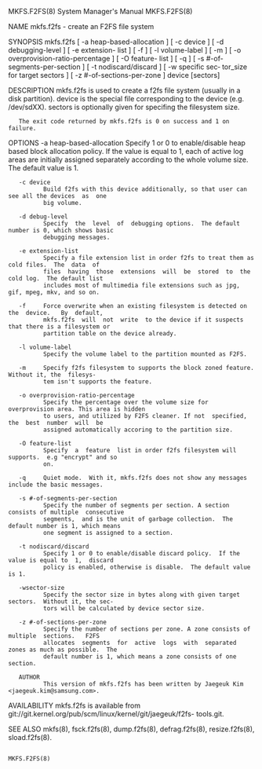 MKFS.F2FS(8)                           System Manager's Manual                           MKFS.F2FS(8)

NAME
       mkfs.f2fs - create an F2FS file system

SYNOPSIS
       mkfs.f2fs  [  -a  heap-based-allocation ] [ -c device ] [ -d debugging-level ] [ -e extension-
       list ] [ -f ] [ -l volume-label ] [ -m ] [ -o overprovision-ratio-percentage ] [  -O  feature-
       list  ]  [  -q  ] [ -s #-of-segments-per-section ] [ -t nodiscard/discard ] [ -w specific sec‐
       tor_size for target sectors ] [ -z #-of-sections-per-zone ] device [sectors]

DESCRIPTION
       mkfs.f2fs is used to create a f2fs file system (usually in a disk partition).  device  is  the
       special  file  corresponding to the device (e.g.  /dev/sdXX).  sectors is optionally given for
       specifing the filesystem size.

       The exit code returned by mkfs.f2fs is 0 on success and 1 on failure.

OPTIONS
       -a heap-based-allocation
              Specify 1 or 0 to enable/disable heap based block allocation policy.  If the  value  is
              equal to 1, each of active log areas are initially assigned separately according to the
              whole volume size.  The default value is 1.

       -c device
              Build f2fs with this device additionally, so that user can see all the devices  as  one
              big volume.

       -d debug-level
              Specify  the  level  of  debugging options.  The default number is 0, which shows basic
              debugging messages.

       -e extension-list
              Specify a file extension list in order f2fs to treat them as cold files.  The  data  of
              files  having  those  extensions  will  be  stored  to  the cold log.  The default list
              includes most of multimedia file extensions such as jpg, gif, mpeg, mkv, and so on.

       -f     Force overwrite when an existing filesystem is detected on  the  device.   By  default,
              mkfs.f2fs  will  not  write  to the device if it suspects that there is a filesystem or
              partition table on the device already.

       -l volume-label
              Specify the volume label to the partition mounted as F2FS.

       -m     Specify f2fs filesystem to supports the block zoned feature.  Without it, the  filesys‐
              tem isn't supports the feature.

       -o overprovision-ratio-percentage
              Specify the percentage over the volume size for overprovision area. This area is hidden
              to users, and utilized by F2FS cleaner. If not  specified,  the  best  number  will  be
              assigned automatically accoring to the partition size.

       -O feature-list
              Specify  a  feature  list in order f2fs filesystem will supports.  e.g "encrypt" and so
              on.

       -q     Quiet mode.  With it, mkfs.f2fs does not show any messages include the basic messages.

       -s #-of-segments-per-section
              Specify the number of segments per section. A section consists of multiple  consecutive
              segments,  and is the unit of garbage collection.  The default number is 1, which means
              one segment is assigned to a section.

       -t nodiscard/discard
              Specify 1 or 0 to enable/disable discard policy.  If the value is equal to  1,  discard
              policy is enabled, otherwise is disable.  The default value is 1.

       -wsector-size
              Specify the sector size in bytes along with given target sectors.  Without it, the sec‐
              tors will be calculated by device sector size.

       -z #-of-sections-per-zone
              Specify the number of sections per zone. A zone consists of  multiple  sections.   F2FS
              allocates  segments  for  active  logs  with  separated zones as much as possible.  The
              default number is 1, which means a zone consists of one section.

       AUTHOR
              This version of mkfs.f2fs has been written by Jaegeuk Kim <jaegeuk.kim@samsung.com>.

AVAILABILITY
       mkfs.f2fs  is   available   from   git://git.kernel.org/pub/scm/linux/kernel/git/jaegeuk/f2fs-
       tools.git.

SEE ALSO
       mkfs(8), fsck.f2fs(8), dump.f2fs(8), defrag.f2fs(8), resize.f2fs(8), sload.f2fs(8).

                                                                                         MKFS.F2FS(8)
